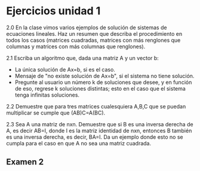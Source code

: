 # Ejercicios unidad 1

2.0 En la clase vimos varios ejemplos de solución de sistemas de ecuaciones lineales. Haz un resumen  que describa el procedimiento en todos los casos (matrices cuadradas, matrices con más renglones que columnas y matrices con más columnas que renglones).

2.1 Escriba un algoritmo que, dada una matriz A y un vector b:
 * La única solución de Ax=b, si es el caso.
 * Mensaje de "no existe solución de Ax=b", si el sistema no tiene solución. 
 * Pregunte al usuario un número k de soluciones que desee, y en función de eso, regrese k soluciones distintas; esto en el caso que  el sistema tenga infinitas soluciones.
 
 2.2  Demuestre que para tres matrices cualesquiera A,B,C que se puedan multiplicar se cumple que (AB)C=A(BC).
 
 2.3  Sea A una matriz de nxn. Demuestre que si B es una inversa derecha de A, es decir AB=I, donde I es la matriz identidad de nxn, entonces B también es una inversa derecha, es decir, BA=I. Da un ejemplo donde esto no se cumpla para el caso en que A no sea una matriz cuadrada.

   
## Examen 2
